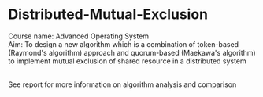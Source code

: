 # Distributed-Mutual-Exclusion

Course name: Advanced Operating System <br>
Aim: To design a new algorithm which is a combination of token-based (Raymond's algorithm) approach and quorum-based (Maekawa's algorithm) to implement mutual exclusion of shared resource in a distributed system<br>


<br>
See report for more information on algorithm analysis and comparison

